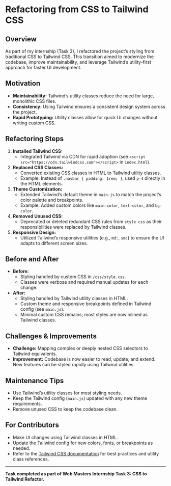 # Refactoring from CSS to Tailwind CSS

## Overview

As part of my internship (Task 3), I refactored the project’s styling from traditional CSS to Tailwind CSS. This transition aimed to modernize the codebase, improve maintainability, and leverage Tailwind’s utility-first approach for faster UI development.

## Motivation

- **Maintainability:** Tailwind’s utility classes reduce the need for large, monolithic CSS files.
- **Consistency:** Using Tailwind ensures a consistent design system across the project.
- **Rapid Prototyping:** Utility classes allow for quick UI changes without writing custom CSS.

## Refactoring Steps

1. **Installed Tailwind CSS:**
   - Integrated Tailwind via CDN for rapid adoption (see `<script src="https://cdn.tailwindcss.com"></script>` in `index.html`).
2. **Replaced CSS Classes:**
   - Converted existing CSS classes in HTML to Tailwind utility classes.
   - Example: Instead of `.navbar { padding: 1rem; }`, used `p-4` directly in the HTML elements.
3. **Theme Customization:**
   - Extended Tailwind’s default theme in `main.js` to match the project’s color palette and breakpoints.
   - Example: Added custom colors like `main-color`, `text-color`, and `bg-color`.
4. **Removed Unused CSS:**
   - Deprecated or deleted redundant CSS rules from `style.css` as their responsibilities were replaced by Tailwind classes.
5. **Responsive Design:**
   - Utilized Tailwind’s responsive utilities (e.g., `md:`, `sm:`) to ensure the UI adapts to different screen sizes.

## Before and After

- **Before:**
  - Styling handled by custom CSS in `/css/style.css`.
  - Classes were verbose and required manual updates for each change.
- **After:**
  - Styling handled by Tailwind utility classes in HTML.
  - Custom theme and responsive breakpoints defined in Tailwind config (see `main.js`).
  - Minimal custom CSS remains; most styles are now inlined as Tailwind classes.

## Challenges & Improvements

- **Challenge:** Mapping complex or deeply nested CSS selectors to Tailwind equivalents.
- **Improvement:** Codebase is now easier to read, update, and extend. New features can be styled rapidly using Tailwind utilities.

## Maintenance Tips

- Use Tailwind’s utility classes for most styling needs.
- Keep the Tailwind config (`main.js`) updated with any new theme requirements.
- Remove unused CSS to keep the codebase clean.

## For Contributors

- Make UI changes using Tailwind classes in HTML.
- Update the Tailwind config for new colors, fonts, or breakpoints as needed.
- Refer to the [Tailwind CSS documentation](https://tailwindcss.com/docs) for best practices and utility class references.

---

**Task completed as part of Web Masters Internship Task 3: CSS to Tailwind Refactor.**

